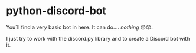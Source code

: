 # python-discord-bot

You´ll find a very basic bot in here. It can do.... *nothing* 😲😲.

I just try to work with the discord.py library and to create a Discord bot with it.
